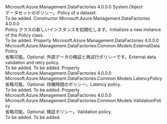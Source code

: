 <Type Name="Policy" FullName="Microsoft.Azure.Management.DataFactories.Common.Models.Policy">
  <TypeSignature Language="C#" Value="public class Policy" />
  <TypeSignature Language="ILAsm" Value=".class public auto ansi beforefieldinit Policy extends System.Object" />
  <TypeSignature Language="DocId" Value="T:Microsoft.Azure.Management.DataFactories.Common.Models.Policy" />
  <TypeSignature Language="VB.NET" Value="Public Class Policy" />
  <TypeSignature Language="F#" Value="type Policy = class" />
  <AssemblyInfo>
    <AssemblyName>Microsoft.Azure.Management.DataFactories</AssemblyName>
    <AssemblyVersion>4.0.0.0</AssemblyVersion>
  </AssemblyInfo>
  <Base>
    <BaseTypeName>System.Object</BaseTypeName>
  </Base>
  <Interfaces />
  <Docs>
    <summary>
            <span data-ttu-id="60850-101">データセットのポリシー。</span><span class="sxs-lookup"><span data-stu-id="60850-101">Policy of a dataset.</span></span>
            </summary>
    <remarks>To be added.</remarks>
  </Docs>
  <Members>
    <Member MemberName=".ctor">
      <MemberSignature Language="C#" Value="public Policy ();" />
      <MemberSignature Language="ILAsm" Value=".method public hidebysig specialname rtspecialname instance void .ctor() cil managed" />
      <MemberSignature Language="DocId" Value="M:Microsoft.Azure.Management.DataFactories.Common.Models.Policy.#ctor" />
      <MemberSignature Language="VB.NET" Value="Public Sub New ()" />
      <MemberType>Constructor</MemberType>
      <AssemblyInfo>
        <AssemblyName>Microsoft.Azure.Management.DataFactories</AssemblyName>
        <AssemblyVersion>4.0.0.0</AssemblyVersion>
      </AssemblyInfo>
      <Parameters />
      <Docs>
        <summary>
            <span data-ttu-id="60850-102">Policy クラスの新しいインスタンスを初期化します。</span><span class="sxs-lookup"><span data-stu-id="60850-102">Initializes a new instance of the Policy class.</span></span>
            </summary>
        <remarks>To be added.</remarks>
      </Docs>
    </Member>
    <Member MemberName="ExternalData">
      <MemberSignature Language="C#" Value="public Microsoft.Azure.Management.DataFactories.Common.Models.ExternalDataPolicy ExternalData { get; set; }" />
      <MemberSignature Language="ILAsm" Value=".property instance class Microsoft.Azure.Management.DataFactories.Common.Models.ExternalDataPolicy ExternalData" />
      <MemberSignature Language="DocId" Value="P:Microsoft.Azure.Management.DataFactories.Common.Models.Policy.ExternalData" />
      <MemberSignature Language="VB.NET" Value="Public Property ExternalData As ExternalDataPolicy" />
      <MemberSignature Language="F#" Value="member this.ExternalData : Microsoft.Azure.Management.DataFactories.Common.Models.ExternalDataPolicy with get, set" Usage="Microsoft.Azure.Management.DataFactories.Common.Models.Policy.ExternalData" />
      <MemberType>Property</MemberType>
      <AssemblyInfo>
        <AssemblyName>Microsoft.Azure.Management.DataFactories</AssemblyName>
        <AssemblyVersion>4.0.0.0</AssemblyVersion>
      </AssemblyInfo>
      <ReturnValue>
        <ReturnType>Microsoft.Azure.Management.DataFactories.Common.Models.ExternalDataPolicy</ReturnType>
      </ReturnValue>
      <Docs>
        <summary>
            <span data-ttu-id="60850-103">省略可能。</span><span class="sxs-lookup"><span data-stu-id="60850-103">Optional.</span></span> <span data-ttu-id="60850-104">外部データの検証と再試行ポリシーです。</span><span class="sxs-lookup"><span data-stu-id="60850-104">External data validation and retry policy.</span></span>
            </summary>
        <value>To be added.</value>
        <remarks>To be added.</remarks>
      </Docs>
    </Member>
    <Member MemberName="Latency">
      <MemberSignature Language="C#" Value="public Microsoft.Azure.Management.DataFactories.Common.Models.LatencyPolicy Latency { get; set; }" />
      <MemberSignature Language="ILAsm" Value=".property instance class Microsoft.Azure.Management.DataFactories.Common.Models.LatencyPolicy Latency" />
      <MemberSignature Language="DocId" Value="P:Microsoft.Azure.Management.DataFactories.Common.Models.Policy.Latency" />
      <MemberSignature Language="VB.NET" Value="Public Property Latency As LatencyPolicy" />
      <MemberSignature Language="F#" Value="member this.Latency : Microsoft.Azure.Management.DataFactories.Common.Models.LatencyPolicy with get, set" Usage="Microsoft.Azure.Management.DataFactories.Common.Models.Policy.Latency" />
      <MemberType>Property</MemberType>
      <AssemblyInfo>
        <AssemblyName>Microsoft.Azure.Management.DataFactories</AssemblyName>
        <AssemblyVersion>4.0.0.0</AssemblyVersion>
      </AssemblyInfo>
      <ReturnValue>
        <ReturnType>Microsoft.Azure.Management.DataFactories.Common.Models.LatencyPolicy</ReturnType>
      </ReturnValue>
      <Docs>
        <summary>
            <span data-ttu-id="60850-105">省略可能。</span><span class="sxs-lookup"><span data-stu-id="60850-105">Optional.</span></span> <span data-ttu-id="60850-106">待機時間のポリシー。</span><span class="sxs-lookup"><span data-stu-id="60850-106">Latency policy.</span></span>
            </summary>
        <value>To be added.</value>
        <remarks>To be added.</remarks>
      </Docs>
    </Member>
    <Member MemberName="Validation">
      <MemberSignature Language="C#" Value="public Microsoft.Azure.Management.DataFactories.Common.Models.ValidationPolicy Validation { get; set; }" />
      <MemberSignature Language="ILAsm" Value=".property instance class Microsoft.Azure.Management.DataFactories.Common.Models.ValidationPolicy Validation" />
      <MemberSignature Language="DocId" Value="P:Microsoft.Azure.Management.DataFactories.Common.Models.Policy.Validation" />
      <MemberSignature Language="VB.NET" Value="Public Property Validation As ValidationPolicy" />
      <MemberSignature Language="F#" Value="member this.Validation : Microsoft.Azure.Management.DataFactories.Common.Models.ValidationPolicy with get, set" Usage="Microsoft.Azure.Management.DataFactories.Common.Models.Policy.Validation" />
      <MemberType>Property</MemberType>
      <AssemblyInfo>
        <AssemblyName>Microsoft.Azure.Management.DataFactories</AssemblyName>
        <AssemblyVersion>4.0.0.0</AssemblyVersion>
      </AssemblyInfo>
      <ReturnValue>
        <ReturnType>Microsoft.Azure.Management.DataFactories.Common.Models.ValidationPolicy</ReturnType>
      </ReturnValue>
      <Docs>
        <summary>
            <span data-ttu-id="60850-107">省略可能。</span><span class="sxs-lookup"><span data-stu-id="60850-107">Optional.</span></span> <span data-ttu-id="60850-108">検証ポリシー。</span><span class="sxs-lookup"><span data-stu-id="60850-108">Validation policy.</span></span>
            </summary>
        <value>To be added.</value>
        <remarks>To be added.</remarks>
      </Docs>
    </Member>
  </Members>
</Type>